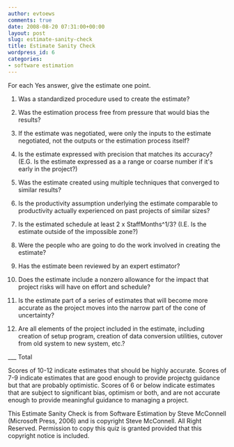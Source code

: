 ```yaml
---
author: evtoews
comments: true
date: 2008-08-20 07:31:00+00:00
layout: post
slug: estimate-sanity-check
title: Estimate Sanity Check
wordpress_id: 6
categories:
- software estimation
---
```


For each Yes answer, give the estimate one point.

  1. Was a standardized procedure used to create the estimate?
  2. Was the estimation process free from pressure that would bias the results?
  3. If the estimate was negotiated, were only the inputs to the estimate negotiated, not the outputs or the estimation process itself?
  4. Is the estimate expressed with precision that matches its accuracy?  (E.G. Is the estimate expressed as a a range or coarse number if it's early in the project?)
  5. Was the estimate created using multiple techniques that converged to similar results?
  6. Is the productivity assumption underlying the estimate comparable to productivity actually experienced on past projects of similar sizes?
  7. Is the estimated schedule at least 2 x StaffMonths^1/3?  (I.E. Is the estimate outside of the impossible zone?)

  8. Were the people who are going to do the work involved in creating the estimate?
  9. Has the estimate been reviewed by an expert estimator?
  10. Does the estimate include a nonzero allowance for the impact that project risks will have on effort and schedule?
  11. Is the estimate part of a series of estimates that will become more accurate as the project moves into the narrow part of the cone of uncertainty?
  12. Are all elements of the project included in the estimate, including creation of setup program, creation of data conversion utilities, cutover from old system to new system, etc.?

 ___ Total

Scores of 10-12 indicate estimates that should be highly accurate.  Scores of 7-9 indicate estimates that are good enough to provide projectg guidance but that are probably optimistic.  Scores of 6 or below indicate estimates that are subject to significant bias, optimism or both, and are not accurate enough to provide meaningful guidance to managing a project.

This Estimate Sanity Check is from Software Estimation by Steve McConnell (Microsoft Press, 2006) and is copyright Steve McConnell.  All Right Reserved.  Permission to copy this quiz is granted provided that this copyright notice is included.
